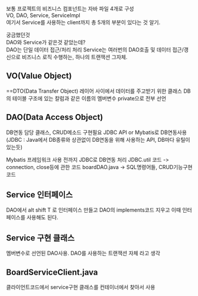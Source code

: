 
보통 프로젝트의 비즈니스 컴포넌트는 자바 파일 4개로 구성  
VO, DAO, Service, ServiceImpl  
여기서 Service를 사용하는 client까지 총 5개의 부분이 있다는 것 알기.


궁금했던것  
DAO와 Service가 같은것 같았는데?  
DAO는 단일 데이터 접근/처리 처리
Service는 여러번의 DAO호출 및 데이터 접근/갱신으로 비즈니스 로직 수행하는, 하나의 트랜잭션 그자체.


## VO(Value Object)
==DTO(Data Transfer Object)
레이어 사이에서 데이터를 주고받기 위한 클래스
DB의 테이블 구조에 있는 칼럼과 같은 이름의 멤버변수 private으로 전부 선언


## DAO(Data Access Object)
DB연동 담당 클래스, CRUD메소드 구현필요
JDBC API or Mybatis로 DB연동사용 
(JDBC : Java에서 DB종류와 상관없이 DB연동을 위해 사용하는 API, DB마다 유틸이 있는듯)

Mybatis 프레임워크 사용 전까지 JDBC로 DB연동 처리
JDBC.util 코드 -> connection, close등에 관한 코드
boardDAO.java -> SQL명령어들, CRUD기능구현 코드

## Service 인터페이스
DAO에서 alt shift T 로 인터페이스 만들고
DAO의 implements코드 지우고
이때 인터페이스를 사용해도 된다.

## Service 구현 클래스
멤버변수로 선언된 DAO사용.
DAO를 사용하는 트랜잭션 자체 라고 생각


## BoardServiceClient.java
클라이언트코드에서 service구현 클래스를 컨테이너에서 찾아서 사용

